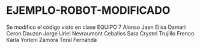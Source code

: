 # EJEMPLO-ROBOT-MODIFICADO
Se modifico el código visto en clase 
EQUIPO 7
Alonso Jaen Elisa Damari
Ceron Dauzon Jorge Uriel
Nevraumont Ceballos Sara Crystel
Trujillo Frenco Karla Yorleni
Zamora Toral Fernanda

